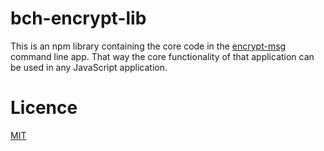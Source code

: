 # bch-encrypt-lib

This is an npm library containing the core code in the [encrypt-msg](https://github.com/Permissionless-Software-Foundation/encrypt-msg) command line app. That way the core functionality of that application can be used in any JavaScript application.

# Licence
[MIT](LICENSE.md)
